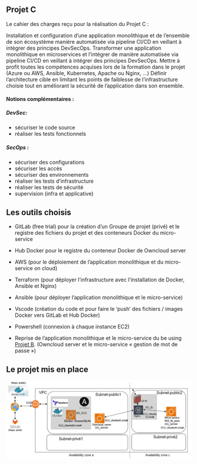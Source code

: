 ## Projet C

Le cahier des charges reçu pour la réalisation du Projet C :

Installation et configuration d’une application monolithique et de l’ensemble de son écosystème manière automatisée via pipeline CI/CD en veillant à intégrer des principes DevSecOps. Transformer une application monolithique en microservices et l’intégrer de manière automatisée via pipeline CI/CD en veillant à intégrer des principes DevSecOps. Mettre à profit toutes les compétences acquises lors de la formation dans le projet (Azure ou AWS, Ansible, Kubernetes, Apache ou Nginx, …) Définir l’architecture cible en limitant les points de faiblesse de l’infrastructure choisie tout en améliorant la sécurité de l’application dans son ensemble.


#### Notions complémentaires :
##### DevSec:

* sécuriser le code source
* réaliser les tests fonctionnels


##### SecOps :

*  sécuriser des configurations
*  sécuriser les accès
*  sécuriser des environnements
*  réaliser les tests d’infrastructure
*  réaliser les tests de sécurité
*  supervision (infra et applicative)


## Les outils choisis

* GitLab (free trial) pour la création d’un Groupe de projet (privé) et le registre des fichiers du projet et des conteneurs Docker du micro-service

* Hub Docker pour le registre du conteneur Docker de Owncloud server

* AWS (pour le déploiement de l’application monolithique et du micro-service on cloud)

* Terraform (pour déployer l’infrastructure avec l’installation de Docker, Ansible et Nginx)

* Ansible (pour déployer l’application monolithique et le micro-service)

* Vscode (création du code et pour faire le ‘push’ des fichiers / images Docker vers GitLab et Hub Docker)

* Powershell (connexion à chaque instance EC2)

* Reprise de l’application monolithique et le micro-service du  be using [Projet B](https://github.com/Jrgds/ProjectB/tree/dev). (Owncloud server et le micro-service « gestion de mot de passe »)


## Le projet mis en place

![This is an alt text.](https://github.com/Jrgds/ProjetC/blob/main/ProjetC.png "This is a sample image.")
